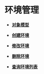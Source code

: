 # 环境管理<a name="apig-phapi-180713050"></a>

-   **[对象模型](对象模型-38.md)**  

-   **[创建环境](创建环境-39.md)**  

-   **[修改环境](修改环境-40.md)**  

-   **[删除环境](删除环境-41.md)**  

-   **[查询环境列表](查询环境列表-42.md)**  


